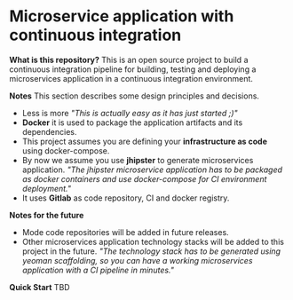 # Microservice application with continuous integration

**What is this repository?**
This is an open source project to build a continuous integration pipeline for building, testing and deploying a microservices application in a continuous integration environment.

**Notes**
This section describes some design principles and decisions.
 - Less is more
    _"This is actually easy as it has just started ;)"_
 - **Docker** it is used to package the application artifacts and its dependencies.
 - This project assumes you are defining your **infrastructure as code** using docker-compose. 
 - By now we assume you use **jhipster** to generate microservices application.
    _"The jhipster microservice application has to be packaged as docker containers and use docker-compose for CI environment deployment."_
 - It uses **Gitlab** as code repository, CI and docker registry.

**Notes for the future**
 - Mode code repositories will be added in future releases.
 - Other microservices application technology stacks will be added to this project in the future.
    _"The technology stack has to be generated using yeoman scaffolding, so you can have a working microservices application with a CI pipeline in minutes."_

**Quick Start**
TBD